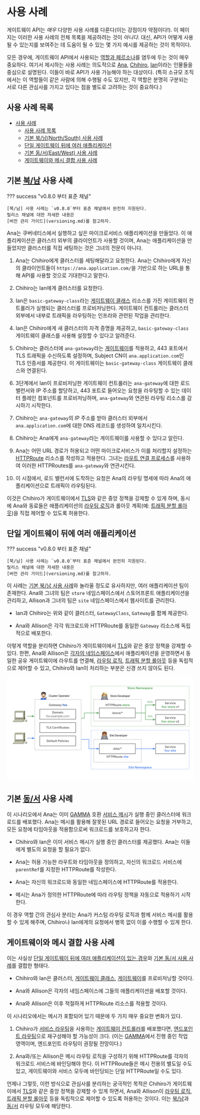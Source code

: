 # 사용 사례

게이트웨이 API는 _매우_ 다양한 사용 사례를 다룬다(이는 강점이자 약점이다!).
이 페이지는 이러한 사용 사례의 전체 목록을 제공하려는 것이 _아니다_.
대신, API가 어떻게 사용될 수 있는지를 보여주는 데
도움이 될 수 있는 몇 가지 예시를 제공하는 것이 목적이다.

모든 경우에, 게이트웨이 API에서 사용되는 [역할과 페르소나]를 염두에 두는 것이 매우 중요하다.
여기서 제시하는 사용 사례는 의도적으로
[Ana], [Chihiro], [Ian]이라는 인물들을 중심으로 설명된다.
이들이 바로 API가 사용 가능해야 하는 대상이다.
(특히 소규모 조직에서는 이 역할들이 같은 사람에 의해 수행될 수도 있지만,
각 역할은 분명히 구분되는 서로 다른 관심사를 가지고 있다는 점을
별도로 고려하는 것이 중요하다.)

[역할과 페르소나]:roles-and-personas.md
[Ana]:roles-and-personas.md#key-roles-and-personas
[Chihiro]:roles-and-personas.md#key-roles-and-personas
[Ian]:roles-and-personas.md#key-roles-and-personas

## 사용 사례 목록

- [사용 사례](#_1)
  - [사용 사례 목록](#_2)
  - [기본 북/남(North/South) 사용 사례](#_3)
  - [단일 게이트웨이 뒤에 여러 애플리케이션](#_4)
  - [기본 동/서(East/West) 사용 사례](#_5)
  - [게이트웨이와 메시 결합 사용 사례](#_6)

[역할과 페르소나]:roles-and-personas.md

## 기본 [북/남] 사용 사례

??? success "v0.8.0 부터 표준 채널"

    [북/남] 사용 사례는 `v0.8.0`부터 표준 채널에서 완전히 지원된다.
    릴리스 채널에 대한 자세한 내용은
    [버전 관리 가이드](versioning.md)를 참고하자.

Ana는 쿠버네티스에서 실행하고 싶은 마이크로서비스 애플리케이션을 만들었다.
이 애플리케이션은 클러스터 외부의 클라이언트가 사용할 것이며,
Ana는 애플리케이션을 만들었지만 클러스터를 직접 세팅하는 것은 그녀의 전문이
아니다.

1. Ana는 Chihiro에게 클러스터를 세팅해달라고 요청한다.
   Ana는 Chihiro에게 자신의 클라이언트들이 `https://ana.application.com/`을
   기반으로 하는 URL을 통해 API를 사용할 것으로 기대한다고 말한다.

2. Chihiro는 Ian에게 클러스터를 요청한다.

3. Ian은 `basic-gateway-class`라는 [게이트웨이 클래스] 리소스를 가진
   게이트웨이 컨트롤러가 실행되는 클러스터를 프로비저닝한다.
   게이트웨이 컨트롤러는 클러스터 외부에서 내부로 트래픽을 라우팅하는 인프라와
   관련된 작업을 관리한다.

4. Ian은 Chihiro에게 새 클러스터의 자격 증명을 제공하고,
   `basic-gateway-class` 게이트웨이 클래스를 사용해 설정할 수 있다고 알려준다.

5. Chihiro는 클러스터에 `ana-gateway`라는 [게이트웨이]를 적용하고, 443 포트에서 TLS 트래픽을 수신하도록 설정하며,
   Subject CN이 `ana.application.com`인 TLS 인증서를 제공한다.
   이 게이트웨이는 `basic-gateway-class` 게이트웨이 클래스와 연결된다.

6. 3단계에서 Ian이 프로비저닝한 게이트웨이 컨트롤러는
   `ana-gateway`에 대한 로드 밸런서와 IP 주소를 할당하고,
   443 포트로 들어오는 요청을 라우팅할 수 있는
   데이터 플레인 컴포넌트를 프로비저닝하며,
   `ana-gateway`와 연관된 라우팅 리소스를 감시하기 시작한다.

7. Chihiro는 `ana-gateway`의 IP 주소를 받아 클러스터 외부에서
   `ana.application.com`에 대한 DNS 레코드를 생성하여 일치시킨다.

8. Chihiro는 Ana에게 `ana-gateway`라는 게이트웨이를 사용할 수 있다고
   알린다.

9. Ana는 어떤 URL 경로가 허용되고 어떤 마이크로서비스가 이를 처리할지 설정하는
   [HTTPRoute] 리소스를 작성하고 적용한다.
   그녀는 [라우트 연결 프로세스]를 사용하여 이러한 HTTPRoutes를
   `ana-gateway`와 연관시킨다.

10. 이 시점에서, 로드 밸런서에 도착하는 요청은 Ana의 라우팅 명세에 따라
    Ana의 애플리케이션으로 트래픽이 라우팅된다.

이것은 Chihiro가 게이트웨이에서 [TLS](../guides/tls.md#downstream-tls)와
같은 중앙 정책을 강제할 수 있게 하며,
동시에 Ana와 동료들은 애플리케이션의 [라우팅 로직](../guides/http-routing.md)과
롤아웃 계획(예: [트래픽 분할 롤아웃](../guides/traffic-splitting.md))을
직접 제어할 수 있도록 허용한다.

[북/남]:glossary.md#northsouth-traffic

## 단일 게이트웨이 뒤에 여러 애플리케이션

??? success "v0.8.0 부터 표준 채널"

    [북/남] 사용 사례는 `v0.8.0`부터 표준 채널에서 완전히 지원된다.
    릴리스 채널에 대한 자세한 내용은
    [버전 관리 가이드](versioning.md)를 참고하자.

이 사례는
[기본 북/남 사용 사례](#_3)와 놀라울 정도로 유사하지만,
여러 애플리케이션 팀이 존재한다.
Ana와 그녀의 팀은 `store` 네임스페이스에서 스토어프론트 애플리케이션을 관리하고,
Allison과 그녀의 팀은 `site` 네임스페이스에서 웹사이트를 관리한다.

- Ian과 Chihiro는 위와 같이 클러스터,
  `GatewayClass`, `Gateway`를 함께 제공한다.

- Ana와 Allison은 각각 워크로드와 HTTPRoute를
  동일한 `Gateway` 리소스에 독립적으로 배포한다.

이렇게 역할을 분리하면
Chihiro가 게이트웨이에서 [TLS](../guides/tls.md#downstream-tls)와 같은 중앙 정책을 강제할 수 있다.
한편, Ana와 Allison은 [각자의 네임스페이스](../guides/multiple-ns.md)에서 애플리케이션을 운영하면서
동일한 공유 게이트웨이에 라우트를 연결해,
[라우팅 로직](../guides/http-routing.md),
[트래픽 분할 롤아웃](../guides/traffic-splitting.md) 등을
독립적으로 제어할 수 있고,
Chihiro와 Ian이 처리하는 부분은 신경 쓰지 않아도 된다.

[HTTPRoute]:../api-types/httproute.md
[게이트웨이 클래스]:../api-types/gatewayclass.md
[게이트웨이]:../api-types/gateway.md
[라우트 연결 프로세스]:api-overview.md#attaching-routes-to-gateways

![게이트웨이 API 역할](../images/gateway-roles.png)

## 기본 [동/서] 사용 사례

이 시나리오에서
Ana는 이미 [GAMMA] 호환 [서비스 메시]가 실행 중인 클러스터에 워크로드를 배포했다.
Ana는 메시를 활용해 잘못된 URL 경로로 들어오는 요청을 거부하고,
모든 요청에 타임아웃을 적용함으로써 워크로드를 보호하고자
한다.

- Chihiro와 Ian은 이미 서비스 메시가 실행 중인 클러스터를 제공했다.
  Ana는 이들에게 별도의 요청을 할 필요가 없다.

- Ana는 허용 가능한 라우트와 타임아웃을 정의하고,
  자신의 워크로드 서비스에 `parentRef`를 지정한 HTTPRoute를 작성한다.

- Ana는 자신의 워크로드와 동일한 네임스페이스에 HTTPRoute를 적용한다.

- 메시는 Ana가 정의한 HTTPRoute에 따라 라우팅 정책을 자동으로 적용하기
  시작한다.

이 경우 역할 간의 관심사 분리는
Ana가 커스텀 라우팅 로직과 함께 서비스 메시를 활용할 수 있게 해주며,
Chihiro나 Ian에게의 요청에서 병목 없이 이를 수행할 수 있게 한다.

[동/서]:glossary.md#eastwest-traffic
[GAMMA]:../mesh/index.md
[서비스 메시]:glossary.md#service-mesh

## 게이트웨이와 메시 결합 사용 사례

이는 사실상
[단일 게이트웨이 뒤에 여러 애플리케이션이 있는 경우](#_4)와 [기본 동/서 사용 사례](#_5)를
결합한 형태다.

- Chihiro와 Ian은 클러스터, [게이트웨이 클래스], [게이트웨이]를 프로비저닝할 것이다.

- Ana와 Allison은 각자의 네임스페이스에 그들의 애플리케이션을
  배포할 것이다.

- Ana와 Allison은 이후 적절하게 HTTPRoute 리소스를 적용할 것이다.

이 시나리오에서는 메시가 포함되어 있기 때문에 두 가지 매우 중요한
변화가 있다.

1. Chihiro가 [서비스 라우팅]을 사용하는 [게이트웨이 컨트롤러]를 배포했다면,
   [엔드포인트 라우팅]으로 재구성해야 할 가능성이 크다.
   (이는 [GAMMA]에서 진행 중인 작업 영역이며,
   엔드포인트 라우팅이 권장될 전망이다.)

2. Ana와/또는 Allison은 메시 라우팅 로직을 구성하기 위해
   HTTPRoute를 각자의 워크로드 서비스에 바인딩해야 한다.
   이 HTTPRoute들은 메시 전용의 별도일 수도 있고,
   게이트웨이와 서비스 모두에 바인딩되는 단일 HTTPRoute일 수도 있다.

언제나 그렇듯, 이런 방식으로 관심사를 분리하는 궁극적인 목적은
Chihiro가 게이트웨이에서 [TLS](../guides/tls.md#downstream-tls)와 같은
중앙 정책을 강제할 수 있게 하면서,
Ana와 Allison이
[라우팅 로직](../guides/http-routing.md), [트래픽 분할 롤아웃](../guides/traffic-splitting.md) 등을
독립적으로 제어할 수 있도록 허용하는 것이다.
이는 [북/남]과 [동/서] 라우팅 모두에 해당한다.




[게이트웨이 컨트롤러]:glossary.md#gateway-controller
[서비스 라우팅]:glossary.md#service-routing
[엔드포인트 라우팅]:glossary.md#endpoint-routing
